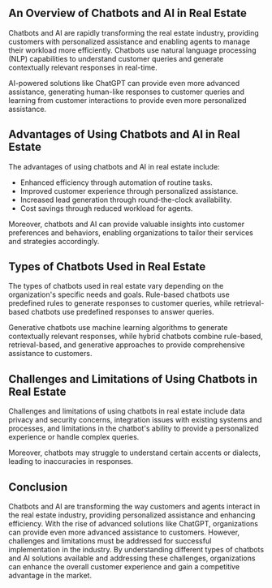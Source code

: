 

An Overview of Chatbots and AI in Real Estate
---------------------------------------------

Chatbots and AI are rapidly transforming the real estate industry, providing customers with personalized assistance and enabling agents to manage their workload more efficiently. Chatbots use natural language processing (NLP) capabilities to understand customer queries and generate contextually relevant responses in real-time.

AI-powered solutions like ChatGPT can provide even more advanced assistance, generating human-like responses to customer queries and learning from customer interactions to provide even more personalized assistance.

Advantages of Using Chatbots and AI in Real Estate
--------------------------------------------------

The advantages of using chatbots and AI in real estate include:

* Enhanced efficiency through automation of routine tasks.
* Improved customer experience through personalized assistance.
* Increased lead generation through round-the-clock availability.
* Cost savings through reduced workload for agents.

Moreover, chatbots and AI can provide valuable insights into customer preferences and behaviors, enabling organizations to tailor their services and strategies accordingly.

Types of Chatbots Used in Real Estate
-------------------------------------

The types of chatbots used in real estate vary depending on the organization's specific needs and goals. Rule-based chatbots use predefined rules to generate responses to customer queries, while retrieval-based chatbots use predefined responses to answer queries.

Generative chatbots use machine learning algorithms to generate contextually relevant responses, while hybrid chatbots combine rule-based, retrieval-based, and generative approaches to provide comprehensive assistance to customers.

Challenges and Limitations of Using Chatbots in Real Estate
-----------------------------------------------------------

Challenges and limitations of using chatbots in real estate include data privacy and security concerns, integration issues with existing systems and processes, and limitations in the chatbot's ability to provide a personalized experience or handle complex queries.

Moreover, chatbots may struggle to understand certain accents or dialects, leading to inaccuracies in responses.

Conclusion
----------

Chatbots and AI are transforming the way customers and agents interact in the real estate industry, providing personalized assistance and enhancing efficiency. With the rise of advanced solutions like ChatGPT, organizations can provide even more advanced assistance to customers. However, challenges and limitations must be addressed for successful implementation in the industry. By understanding different types of chatbots and AI solutions available and addressing these challenges, organizations can enhance the overall customer experience and gain a competitive advantage in the market.
